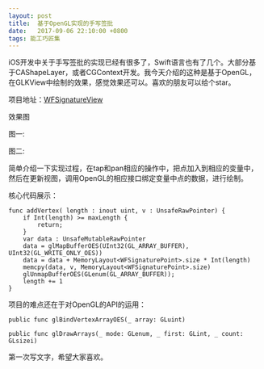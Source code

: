 ```yaml
---
layout: post
title:  基于OpenGL实现的手写签批
date:   2017-09-06 22:10:00 +0800
tags: 能工巧匠集
---
```


iOS开发中关于手写签批的实现已经有很多了，Swift语言也有了几个。大部分基于CAShapeLayer，或者CGContext开发。我今天介绍的这种是基于OpenGL，在GLKView中绘制的效果，感觉效果还可以。喜欢的朋友可以给个star。

项目地址：[WFSignatureView](https://github.com/Babywolf1992/WFSignatureView)

效果图

图一:


图二:

简单介绍一下实现过程，在tap和pan相应的操作中，把点加入到相应的变量中，然后在更新视图，调用OpenGL的相应接口绑定变量中点的数据，进行绘制。

核心代码展示：

```
func addVertex( length : inout uint, v : UnsafeRawPointer) {
    if Int(length) >= maxLength {
        return;
    }
    var data : UnsafeMutableRawPointer
    data = glMapBufferOES(UInt32(GL_ARRAY_BUFFER), UInt32(GL_WRITE_ONLY_OES))
    data = data + MemoryLayout<WFSignaturePoint>.size * Int(length)
    memcpy(data, v, MemoryLayout<WFSignaturePoint>.size)
    glUnmapBufferOES(GLenum(GL_ARRAY_BUFFER));
    length += 1
}
```

项目的难点还在于对OpenGL的API的运用：

```
public func glBindVertexArrayOES(_ array: GLuint)

public func glDrawArrays(_ mode: GLenum, _ first: GLint, _ count: GLsizei)
```

第一次写文字，希望大家喜欢。